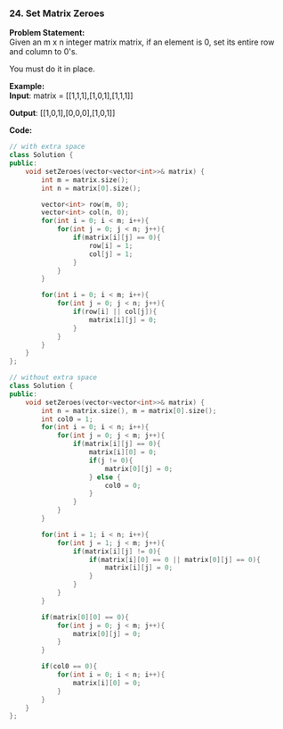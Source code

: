 ### 24. Set Matrix Zeroes

**Problem Statement:** <br/>
Given an m x n integer matrix matrix, if an element is 0, set its entire row and column to 0's.

You must do it in place.

**Example:** <br/>
**Input**: matrix = [[1,1,1],[1,0,1],[1,1,1]]

**Output**: [[1,0,1],[0,0,0],[1,0,1]]


**Code:** <br/>
```cpp
// with extra space
class Solution {
public:
    void setZeroes(vector<vector<int>>& matrix) {
        int m = matrix.size();
        int n = matrix[0].size();

        vector<int> row(m, 0);
        vector<int> col(n, 0);
        for(int i = 0; i < m; i++){
            for(int j = 0; j < n; j++){
                if(matrix[i][j] == 0){
                    row[i] = 1;
                    col[j] = 1;
                }
            }
        }

        for(int i = 0; i < m; i++){
            for(int j = 0; j < n; j++){
                if(row[i] || col[j]){
                    matrix[i][j] = 0;
                }
            }
        }
    }
};

// without extra space
class Solution {
public:
    void setZeroes(vector<vector<int>>& matrix) {
        int n = matrix.size(), m = matrix[0].size();
        int col0 = 1;
        for(int i = 0; i < n; i++){
            for(int j = 0; j < m; j++){
                if(matrix[i][j] == 0){
                    matrix[i][0] = 0;
                    if(j != 0){
                        matrix[0][j] = 0;
                    } else {
                        col0 = 0;
                    }
                }
            }
        }

        for(int i = 1; i < n; i++){
            for(int j = 1; j < m; j++){
                if(matrix[i][j] != 0){
                    if(matrix[i][0] == 0 || matrix[0][j] == 0){
                        matrix[i][j] = 0;
                    }
                }
            }
        }

        if(matrix[0][0] == 0){
            for(int j = 0; j < m; j++){
                matrix[0][j] = 0;
            }
        }

        if(col0 == 0){
            for(int i = 0; i < n; i++){
                matrix[i][0] = 0;
            }
        }
    }
};
```